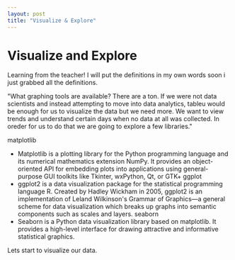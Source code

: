 ```yaml
---
layout: post
title: "Visualize & Explore"
---
```


# Visualize and Explore

Learning from the teacher!  I will put the definitions in my own words soon i just grabbed all the definitions. 

"What graphing tools are available?
There are a ton. If we were not data scientists and instead attempting to move into data analytics, tableu would be enough for us to visualize the data but we need more. We want to view trends and understand certain days when no data at all was collected. In oreder for us to do that we are going to explore a few libraries."

matplotlib
- Matplotlib is a plotting library for the Python programming language and its numerical mathematics extension NumPy. It provides an object-oriented API for embedding plots into applications using general-purpose GUI toolkits like Tkinter, wxPython, Qt, or GTK+
ggplot
- ggplot2 is a data visualization package for the statistical programming language R. Created by Hadley Wickham in 2005, ggplot2 is an implementation of Leland Wilkinson's Grammar of Graphics—a general scheme for data visualization which breaks up graphs into semantic components such as scales and layers.
seaborn
- Seaborn is a Python data visualization library based on matplotlib. It provides a high-level interface for drawing attractive and informative statistical graphics.

Lets start to visualize our data.
